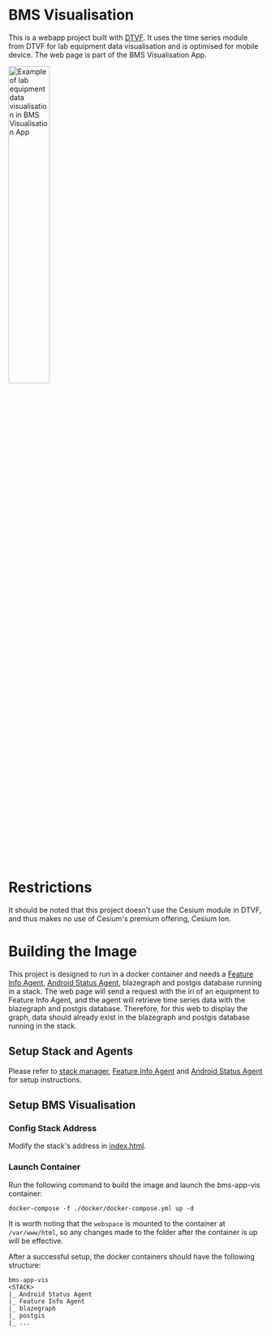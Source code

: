 # BMS Visualisation 

This is a webapp project built with [DTVF](https://github.com/cambridge-cares/TheWorldAvatar/tree/main/web/digital-twin-vis-framework). It uses the time series module from DTVF for lab equipment data visualisation and is optimised for mobile device. The web page is part of the BMS Visualisation App.

<img src="visualisation.JPG" alt="Example of lab equipment data visualisation in BMS Visualisation App" width="40%"/>

# Restrictions

It should be noted that this project doesn't use the Cesium module in DTVF, and thus makes no use of Cesium's premium offering, Cesium Ion. 


# Building the Image

This project is designed to run in a docker container and needs a [Feature Info Agent](https://github.com/cambridge-cares/TheWorldAvatar/tree/main/Agents/FeatureInfoAgent), [Android Status Agent](https://github.com/cambridge-cares/TheWorldAvatar/tree/1517-dev-android-status-agent/Agents/AndroidStatusAgent), blazegraph and postgis database running in a stack. The web page will send a request with the iri of an equipment to Feature Info Agent, and the agent will retrieve time series data with the blazegraph and postgis database. Therefore, for this web to display the graph, data should already exist in the blazegraph and postgis database running in the stack.

## Setup Stack and Agents

Please refer to [stack manager](https://github.com/cambridge-cares/TheWorldAvatar/tree/main/Deploy/stacks/dynamic/stack-manager#spinning-up-a-stack), [Feature Info Agent](https://github.com/cambridge-cares/TheWorldAvatar/tree/main/Agents/FeatureInfoAgent#deploy-the-agent) and [Android Status Agent](https://github.com/cambridge-cares/TheWorldAvatar/tree/1517-dev-android-status-agent/Agents/AndroidStatusAgent#1-setup) for setup instructions.

## Setup BMS Visualisation

### Config Stack Address

Modify the stack's address in [index.html](https://github.com/cambridge-cares/TheWorldAvatar/blob/1502-android-app-for-data-visualisation/Apps/Visualisation/bms-app-vis/webspace/index.html#L50).

### Launch Container

Run the following command to build the image and launch the bms-app-vis container:
```
docker-compose -f ./docker/docker-compose.yml up -d
```

It is worth noting that the `webspace` is mounted to the container at `/var/www/html`, so any changes made to the folder after the container is up will be effective.

After a successful setup, the docker containers should have the following structure:
```
bms-app-vis
<STACK>
|_ Android Status Agent
|_ Feature Info Agent
|_ blazegraph
|_ postgis
|_ ...
```